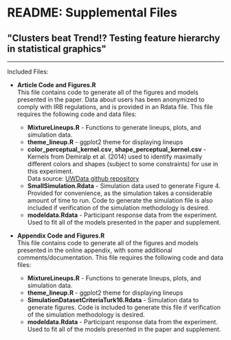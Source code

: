 # README: Supplemental Files 
## "Clusters beat Trend!? Testing feature hierarchy in statistical graphics"

******

Included Files:

* __Article Code and Figures.R__    
This file contains code to generate all of the figures and models presented in the paper. Data about users has been anonymized to comply with IRB regulations, and is provided in an Rdata file. This file requires the following code and data files:
    * __MixtureLineups.R__ - Functions to generate lineups, plots, and simulation data. 
    * __theme_lineup.R__ - ggplot2 theme for displaying lineups
    * __color\_perceptual\_kernel.csv__, __shape\_perceptual\_kernel.csv__ - Kernels from Demiralp et al. (2014) used to identify maximally different colors and shapes (subject to some constraints) for use in this experiment.    
    Data source: [UWData github repository](https://github.com/uwdata/perceptual-kernels)
    * __SmallSimulation.Rdata__ - Simulation data used to generate Figure 4. Provided for convenience, as the simulation takes a considerable amount of time to run. Code to generate the simulation file is also included if verification of the simulation methodology is desired. 
    * __modeldata.Rdata__ - Participant response data from the experiment. Used to fit all of the models presented in the paper and supplement. 
    
* __Appendix Code and Figures.R__    
This file contains code to generate all of the figures and models presented in the online appendix, with some additional comments/documentation. This file requires the following code and data files: 
    * __MixtureLineups.R__ - Functions to generate lineups, plots, and simulation data. 
    * __theme_lineup.R__ - ggplot2 theme for displaying lineups
    * __SimulationDatasetCriteriaTurk16.Rdata__ - Simulation data to generate figures. Code is included to generate this file if verification of the simulation methodology is desired. 
    * __modeldata.Rdata__ - Participant response data from the experiment. Used to fit all of the models presented in the paper and supplement. 
    

